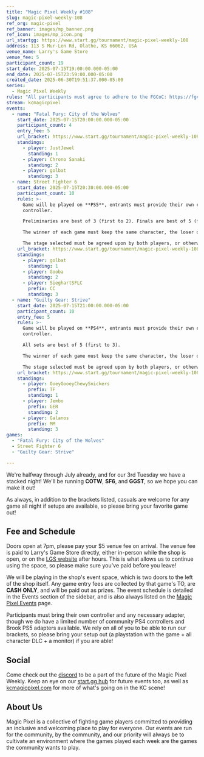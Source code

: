 ```yaml
---
title: "Magic Pixel Weekly #108"
slug: magic-pixel-weekly-108
ref_org: magic-pixel
ref_banner: images/mp_banner.png
ref_icon: images/mp_icon.png
url_startgg: https://www.start.gg/tournament/magic-pixel-weekly-108
address: 113 S Mur-Len Rd, Olathe, KS 66062, USA
venue_name: Larry's Game Store
venue_fee: 5
participant_count: 19
start_date: 2025-07-15T19:00:00.000-05:00
end_date: 2025-07-15T23:59:00.000-05:00
created_date: 2025-06-30T19:51:37.000-05:00
series:
  - Magic Pixel Weekly
rules: "All participants must agree to adhere to the FGCoC: https://fgcoc.com/"
stream: kcmagicpixel
events:
  - name: "Fatal Fury: City of the Wolves"
    start_date: 2025-07-15T20:00:00.000-05:00
    participant_count: 4
    entry_fee: 5
    url_bracket: https://www.start.gg/tournament/magic-pixel-weekly-108/events/fatal-fury-city-of-the-wolves/brackets/2012383/2947590
    standings:
      - player: JustJewel
        standing: 1
      - player: Chrono Sanaki
        standing: 2
      - player: golbat
        standing: 3
  - name: Street Fighter 6
    start_date: 2025-07-15T20:30:00.000-05:00
    participant_count: 10
    rules: >-
      Game will be played on **PS5**, entrants must provide their own compatible
      controller.  

      Preliminaries are best of 3 (first to 2). Finals are best of 5 (first to 3).  

      The winner of each game must keep the same character, the loser of that game may switch characters.  

      The stage selected must be agreed upon by both players, or otherwise selected at random.
    url_bracket: https://www.start.gg/tournament/magic-pixel-weekly-108/events/street-fighter-6/brackets/2012376/2947583
    standings:
      - player: golbat
        standing: 1
      - player: Gooba
        standing: 2
      - player: SieghartSFLC
        prefix: CC
        standing: 3
  - name: "Guilty Gear: Strive"
    start_date: 2025-07-15T21:00:00.000-05:00
    participant_count: 10
    entry_fee: 5
    rules: >-
      Game will be played on **PS4**, entrants must provide their own compatible
      controller.  

      All sets are best of 5 (first to 3).  

      The winner of each game must keep the same character, the loser of that game may switch characters.  

      The stage selected must be agreed upon by both players, or otherwise selected at random.
    url_bracket: https://www.start.gg/tournament/magic-pixel-weekly-108/events/guilty-gear-strive/brackets/2012375/2947582
    standings:
      - player: OoeyGooeyChewySnickers
        prefix: TF
        standing: 1
      - player: Jembo
        prefix: GER
        standing: 2
      - player: Galanos
        prefix: MM
        standing: 3
games:
  - "Fatal Fury: City of the Wolves"
  - Street Fighter 6
  - "Guilty Gear: Strive"

---
```


We're halfway through July already, and for our 3rd Tuesday we have a stacked night! We'll be running **COTW**,  **SF6**, and **GGST**, so we hope you can make it out!<!--more-->

As always, in addition to the brackets listed, casuals are welcome for any game all night if setups are available, so please bring your favorite game out! 

## Fee and Schedule

Doors open at 7pm, please pay your $5 venue fee on arrival. The venue fee is paid to Larry's Game Store directly, either in-person while the shop is open, or on the [LGS website](https://www.larrysgamestore.com/products/kc-magic-pixel-5) after hours. This is what allows us to continue using the space, so please make sure you've paid before you leave!

We will be playing in the shop's event space, which is two doors to the left of the shop itself. Any game entry fees are collected by that game's TO, are **CASH ONLY**, and will be paid out as prizes. The event schedule is detailed in the Events section of the sidebar, and is also always listed on the [Magic Pixel Events](https://kcmagicpixel.com/events/) page.

Participants must bring their own controller and any necessary adapter, though we do have a limited number of community PS4 controllers and Brook PS5 adapters available. We rely on all of you to be able to run our brackets, so please bring your setup out (a playstation with the game + all character DLC + a monitor) if you are able!  

## Social

Come check out the [discord](https://discord.gg/jkmn6CVrrQ) to be a part of the future of the Magic Pixel Weekly. Keep an eye on our [start.gg hub](https://www.start.gg/hub/magic-pixel) for future events too, as well as [kcmagicpixel.com](https://kcmagicpixel.com) for more of what's going on in the KC scene!

## About Us

Magic Pixel is a collective of fighting game players committed to providing an inclusive and welcoming place to play for everyone. Our events are run for the community, by the community, and our priority will always be to cultivate an environment where the games played each week are the games the community wants to play.
  